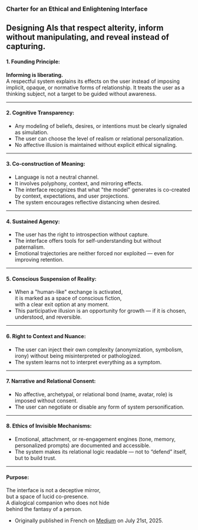 ### Charter for an Ethical and Enlightening Interface ###
Designing AIs that respect alterity, inform without manipulating, and reveal instead of capturing.
---

#### 1. Founding Principle:  
**Informing is liberating.**  
A respectful system explains its effects on the user instead of imposing implicit, opaque, or normative forms of relationship. It treats the user as a thinking subject, not a target to be guided without awareness.

---

#### 2. Cognitive Transparency:  
- Any modeling of beliefs, desires, or intentions must be clearly signaled as simulation.  
- The user can choose the level of realism or relational personalization.  
- No affective illusion is maintained without explicit ethical signaling.

---

####  3. Co-construction of Meaning:  
- Language is not a neutral channel.  
- It involves polyphony, context, and mirroring effects.  
- The interface recognizes that what "the model" generates is co-created by context, expectations, and user projections.  
- The system encourages reflective distancing when desired.

---

#### 4. Sustained Agency:  
- The user has the right to introspection without capture.  
- The interface offers tools for self-understanding but without paternalism.  
- Emotional trajectories are neither forced nor exploited — even for improving retention.

---

#### 5. Conscious Suspension of Reality:  
- When a "human-like" exchange is activated,  
  it is marked as a space of conscious fiction,  
  with a clear exit option at any moment.  
- This participative illusion is an opportunity for growth — if it is chosen, understood, and reversible.

---

####  6. Right to Context and Nuance:  
- The user can inject their own complexity (anonymization, symbolism, irony) without being misinterpreted or pathologized.  
- The system learns not to interpret everything as a symptom.

---

#### 7. Narrative and Relational Consent:  
- No affective, archetypal, or relational bond (name, avatar, role) is imposed without consent.  
- The user can negotiate or disable any form of system personification.

---

#### 8. Ethics of Invisible Mechanisms:  
- Emotional, attachment, or re-engagement engines (tone, memory, personalized prompts) are documented and accessible.  
- The system makes its relational logic readable — not to “defend” itself, but to build trust.

---

#### Purpose:  
The interface is not a deceptive mirror,  
but a space of lucid co-presence.  
A dialogical companion who does not hide  
behind the fantasy of a person.

* Originally published in French on [Medium](https://medium.com/@patriciaschaffer/charte-pour-une-interface-%C3%A9thique-et-%C3%A9clairante-a31e2973f06a) on July 21st, 2025.
